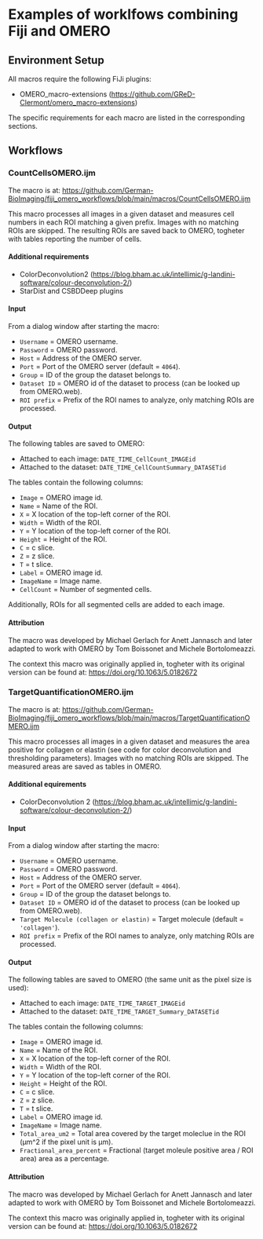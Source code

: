# Examples of worklfows combining Fiji and OMERO

## Environment Setup
All macros require the following FiJi plugins:
- OMERO_macro-extensions (https://github.com/GReD-Clermont/omero_macro-extensions)

The specific requirements for each macro are listed in the corresponding sections.

## Workflows

### CountCellsOMERO.ijm
The macro is at:
https://github.com/German-BioImaging/fiji_omero_workflows/blob/main/macros/CountCellsOMERO.ijm

This macro processes all images in a given dataset and measures cell numbers in each ROI matching a given prefix.
Images with no matching ROIs are skipped.
The resulting ROIs are saved back to OMERO, togheter with tables reporting the number of cells.

#### Additional requirements
-  ColorDeconvolution2 (https://blog.bham.ac.uk/intellimic/g-landini-software/colour-deconvolution-2/)
-  StarDist and CSBDDeep plugins

#### Input
From a dialog window after starting the macro:
- `Username` = OMERO username.
- `Password` = OMERO password.
- `Host` = Address of the OMERO server.
- `Port` = Port of the OMERO server (default = `4064`).
- `Group` = ID of the group the dataset belongs to.
- `Dataset ID` = OMERO id of the dataset to process (can be looked up from OMERO.web).
- `ROI prefix` = Prefix of the ROI names to analyze, only matching ROIs are processed.

#### Output
The following tables are saved to OMERO:
- Attached to each image: `DATE_TIME_CellCount_IMAGEid`
- Attached to the dataset: `DATE_TIME_CellCountSummary_DATASETid`
  
The tables contain the following columns:
+ `Image` = OMERO image id.
+ `Name` = Name of the ROI.
+ `X` = X location of the top-left corner of the ROI.
+ `Width` = Width of the ROI.
+ `Y` = Y location of the top-left corner of the ROI.
+ `Height` = Height of the ROI.
+ `C` = c slice.
+ `Z` = z slice.
+ `T` = t slice.
+ `Label` = OMERO image id.
+ `ImageName` = Image name.
+ `CellCount` = Number of segmented cells.
  
Additionally, ROIs for all segmented cells are added to each image.

#### Attribution
The macro was developed by Michael Gerlach for 
Anett Jannasch and later adapted to work with OMERO by Tom Boissonet and Michele Bortolomeazzi.

The context this macro was originally applied in, togheter with its original version can be found at:
https://doi.org/10.1063/5.0182672

### TargetQuantificationOMERO.ijm
The macro is at:
https://github.com/German-BioImaging/fiji_omero_workflows/blob/main/macros/TargetQuantificationOMERO.ijm

This macro processes all images in a given dataset and measures the area positive for collagen or elastin
(see code for color deconvolution and thresholding parameters). Images with no matching ROIs are skipped.
The measured areas are saved as tables in OMERO.

#### Additional equirements
-  ColorDeconvolution 2 (https://blog.bham.ac.uk/intellimic/g-landini-software/colour-deconvolution-2/)

#### Input
From a dialog window after starting the macro:
- `Username` = OMERO username.
- `Password` = OMERO password.
- `Host` = Address of the OMERO server.
- `Port` = Port of the OMERO server (default = `4064`).
- `Group` = ID of the group the dataset belongs to.
- `Dataset ID` = OMERO id of the dataset to process (can be looked up from OMERO.web).
- `Target Molecule (collagen or elastin)` =  Target molecule (default = `'collagen'`).
- `ROI prefix` = Prefix of the ROI names to analyze, only matching ROIs are processed.

#### Output
The following tables are saved to OMERO (the same unit as the pixel size is used):
- Attached to each image: `DATE_TIME_TARGET_IMAGEid`
- Attached to the dataset: `DATE_TIME_TARGET_Summary_DATASETid`
  
The tables contain the following columns:
+ `Image` = OMERO image id.
+ `Name` = Name of the ROI.
+ `X` = X location of the top-left corner of the ROI.
+ `Width` = Width of the ROI.
+ `Y` = Y location of the top-left corner of the ROI.
+ `Height` = Height of the ROI.
+ `C` = c slice.
+ `Z` = z slice.
+ `T` = t slice.
+ `Label` = OMERO image id.
+ `ImageName` = Image name.
+ `Total_area_um2` = Total area covered by the target moleclue in the ROI (µm^2 if the pixel unit is µm). 
+ `Fractional_area_percent` = Fractional (target moleule positive area / ROI area) area as a percentage.
  
#### Attribution
The macro was developed by Michael Gerlach  for 
Anett Jannasch and later adapted to work with OMERO by Tom Boissonet and Michele Bortolomeazzi.

The context this macro was originally applied in, togheter with its original version can be found at:
https://doi.org/10.1063/5.0182672

